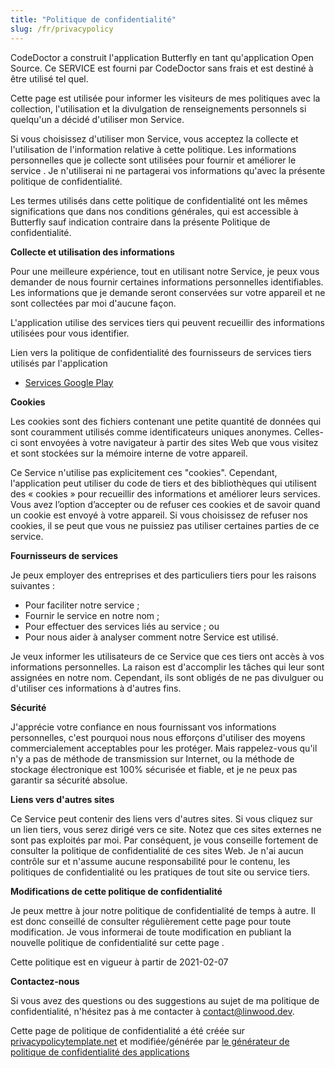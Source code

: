 ```yaml
---
title: "Politique de confidentialité"
slug: /fr/privacypolicy
---
```



CodeDoctor a construit l'application Butterfly en tant qu'application Open Source. Ce SERVICE est fourni par CodeDoctor sans frais et est destiné à être utilisé tel quel.

Cette page est utilisée pour informer les visiteurs de mes politiques avec la collection, l'utilisation et la divulgation de renseignements personnels si quelqu'un a décidé d'utiliser mon Service.

Si vous choisissez d'utiliser mon Service, vous acceptez la collecte et l'utilisation de l'information relative à cette politique. Les informations personnelles que je collecte sont utilisées pour fournir et améliorer le service . Je n'utiliserai ni ne partagerai vos informations qu'avec la présente politique de confidentialité.

Les termes utilisés dans cette politique de confidentialité ont les mêmes significations que dans nos conditions générales, qui est accessible à Butterfly sauf indication contraire dans la présente Politique de confidentialité.

**Collecte et utilisation des informations**

Pour une meilleure expérience, tout en utilisant notre Service, je peux vous demander de nous fournir certaines informations personnelles identifiables. Les informations que je demande seront conservées sur votre appareil et ne sont collectées par moi d'aucune façon.

L'application utilise des services tiers qui peuvent recueillir des informations utilisées pour vous identifier.

Lien vers la politique de confidentialité des fournisseurs de services tiers utilisés par l'application

* [Services Google Play](https://www.google.com/policies/privacy/)

**Cookies**

Les cookies sont des fichiers contenant une petite quantité de données qui sont couramment utilisés comme identificateurs uniques anonymes. Celles-ci sont envoyées à votre navigateur à partir des sites Web que vous visitez et sont stockées sur la mémoire interne de votre appareil.

Ce Service n'utilise pas explicitement ces "cookies". Cependant, l'application peut utiliser du code de tiers et des bibliothèques qui utilisent des « cookies » pour recueillir des informations et améliorer leurs services. Vous avez l’option d’accepter ou de refuser ces cookies et de savoir quand un cookie est envoyé à votre appareil. Si vous choisissez de refuser nos cookies, il se peut que vous ne puissiez pas utiliser certaines parties de ce service.

**Fournisseurs de services**

Je peux employer des entreprises et des particuliers tiers pour les raisons suivantes :

* Pour faciliter notre service ;
* Fournir le service en notre nom ;
* Pour effectuer des services liés au service ; ou
* Pour nous aider à analyser comment notre Service est utilisé.

Je veux informer les utilisateurs de ce Service que ces tiers ont accès à vos informations personnelles. La raison est d'accomplir les tâches qui leur sont assignées en notre nom. Cependant, ils sont obligés de ne pas divulguer ou d'utiliser ces informations à d'autres fins.

**Sécurité**

J'apprécie votre confiance en nous fournissant vos informations personnelles, c'est pourquoi nous nous efforçons d'utiliser des moyens commercialement acceptables pour les protéger. Mais rappelez-vous qu'il n'y a pas de méthode de transmission sur Internet, ou la méthode de stockage électronique est 100% sécurisée et fiable, et je ne peux pas garantir sa sécurité absolue.

**Liens vers d'autres sites**

Ce Service peut contenir des liens vers d'autres sites. Si vous cliquez sur un lien tiers, vous serez dirigé vers ce site. Notez que ces sites externes ne sont pas exploités par moi. Par conséquent, je vous conseille fortement de consulter la politique de confidentialité de ces sites Web. Je n'ai aucun contrôle sur et n'assume aucune responsabilité pour le contenu, les politiques de confidentialité ou les pratiques de tout site ou service tiers.

**Modifications de cette politique de confidentialité**

Je peux mettre à jour notre politique de confidentialité de temps à autre. Il est donc conseillé de consulter régulièrement cette page pour toute modification. Je vous informerai de toute modification en publiant la nouvelle politique de confidentialité sur cette page .

Cette politique est en vigueur à partir de 2021-02-07

**Contactez-nous**

Si vous avez des questions ou des suggestions au sujet de ma politique de confidentialité, n'hésitez pas à me contacter à contact@linwood.dev.

Cette page de politique de confidentialité a été créée sur [privacypolicytemplate.net](https://privacypolicytemplate.net) et modifiée/générée par [le générateur de politique de confidentialité des applications](https://app-privacy-policy-generator.nisrulz.com/)
